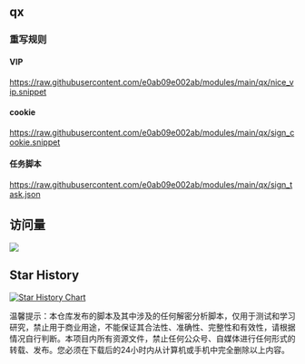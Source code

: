 ## qx
### 重写规则
#### VIP
https://raw.githubusercontent.com/e0ab09e002ab/modules/main/qx/nice_vip.snippet
#### cookie
https://raw.githubusercontent.com/e0ab09e002ab/modules/main/qx/sign_cookie.snippet
#### 任务脚本
https://raw.githubusercontent.com/e0ab09e002ab/modules/main/qx/sign_task.json


## 访问量

![](http://profile-counter.glitch.me/modules/count.svg)

## Star History

[![Star History Chart](https://api.star-history.com/svg?repos=e0ab09e002ab/modules&type=Date)](https://star-history.com/#e0ab09e002ab/modules&Date)



温馨提示：本仓库发布的脚本及其中涉及的任何解密分析脚本，仅用于测试和学习研究，禁止用于商业用途，不能保证其合法性、准确性、完整性和有效性，请根据情况自行判断。本项目内所有资源文件，禁止任何公众号、自媒体进行任何形式的转载、发布。您必须在下载后的24小时内从计算机或手机中完全删除以上内容。
